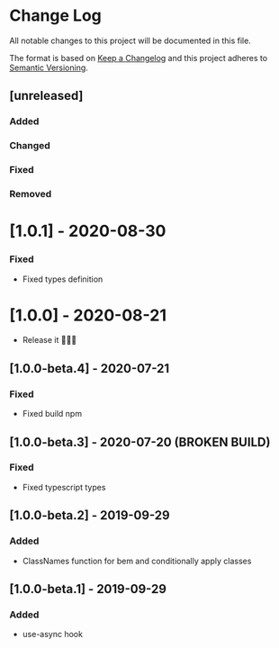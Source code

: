 # Change Log

All notable changes to this project will be documented in this file.

The format is based on [Keep a Changelog](http://keepachangelog.com/)
and this project adheres to [Semantic Versioning](http://semver.org/).

## [unreleased]

### Added

### Changed

### Fixed

### Removed

# [1.0.1] - 2020-08-30
### Fixed
- Fixed types definition


# [1.0.0] - 2020-08-21

- Release it 🚀🚀🚀

## [1.0.0-beta.4] - 2020-07-21

### Fixed

- Fixed build npm

## [1.0.0-beta.3] - 2020-07-20 (BROKEN BUILD)

### Fixed

- Fixed typescript types

## [1.0.0-beta.2] - 2019-09-29

### Added

- ClassNames function for bem and conditionally apply classes

## [1.0.0-beta.1] - 2019-09-29

### Added

- use-async hook
